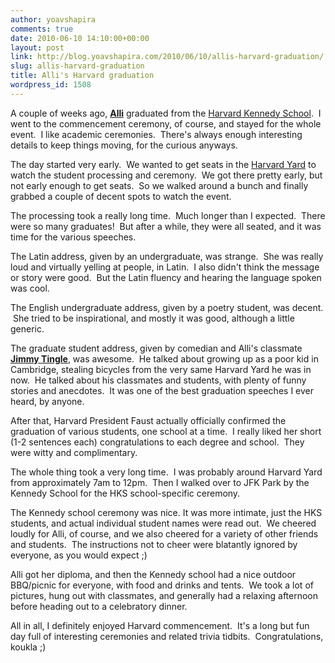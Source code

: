 ```yaml
---
author: yoavshapira
comments: true
date: 2010-06-10 14:10:00+00:00
layout: post
link: http://blog.yoavshapira.com/2010/06/10/allis-harvard-graduation/
slug: allis-harvard-graduation
title: Alli's Harvard graduation
wordpress_id: 1508
---
```


A couple of weeks ago, **[Alli](http://allisonshapira.com/)** graduated from the [Harvard Kennedy School](http://www.hks.harvard.edu/).  I went to the commencement ceremony, of course, and stayed for the whole event.  I like academic ceremonies.  There's always enough interesting details to keep things moving, for the curious anyways.  
  
The day started very early.  We wanted to get seats in the [Harvard Yard](http://en.wikipedia.org/wiki/Harvard_Yard) to watch the student processing and ceremony.  We got there pretty early, but not early enough to get seats.  So we walked around a bunch and finally grabbed a couple of decent spots to watch the event.  
  
The processing took a really long time.  Much longer than I expected.  There were so many graduates!  But after a while, they were all seated, and it was time for the various speeches.  
  
The Latin address, given by an undergraduate, was strange.  She was really loud and virtually yelling at people, in Latin.  I also didn't think the message or story were good.  But the Latin fluency and hearing the language spoken was cool.  
  
The English undergraduate address, given by a poetry student, was decent.  She tried to be inspirational, and mostly it was good, although a little generic.  
  
The graduate student address, given by comedian and Alli's classmate **[Jimmy Tingle](http://www.jimmytingle.com/)**, was awesome.  He talked about growing up as a poor kid in Cambridge, stealing bicycles from the very same Harvard Yard he was in now.  He talked about his classmates and students, with plenty of funny stories and anecdotes.  It was one of the best graduation speeches I ever heard, by anyone.  
  
After that, Harvard President Faust actually officially confirmed the graduation of various students, one school at a time.  I really liked her short (1-2 sentences each) congratulations to each degree and school.  They were witty and complimentary.  
  
The whole thing took a very long time.  I was probably around Harvard Yard from approximately 7am to 12pm.  Then I walked over to JFK Park by the Kennedy School for the HKS school-specific ceremony.  
  
The Kennedy school ceremony was nice. It was more intimate, just the HKS students, and actual individual student names were read out.  We cheered loudly for Alli, of course, and we also cheered for a variety of other friends and students.  The instructions not to cheer were blatantly ignored by everyone, as you would expect ;)  
  
Alli got her diploma, and then the Kennedy school had a nice outdoor BBQ/picnic for everyone, with food and drinks and tents.  We took a lot of pictures, hung out with classmates, and generally had a relaxing afternoon before heading out to a celebratory dinner.  
  
All in all, I definitely enjoyed Harvard commencement.  It's a long but fun day full of interesting ceremonies and related trivia tidbits.  Congratulations, koukla ;)
